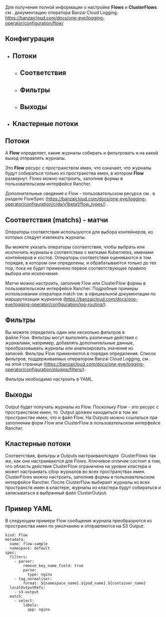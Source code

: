 Для получения полной информации о настройке **Flows** и **ClusterFlows** см . документацию оператора Banzai Cloud Logging. https://banzaicloud.com/docs/one-eye/logging-operator/configuration/flow/

## Конфигурация
+	## Потоки
    - ## Соответствия
    -	## Фильтры
    -	## Выходы
+	## Кластерные потоки

## Потоки

A **Flow** определяет, какие журналы собирать и фильтровать и на какой выход отправлять журналы.

Это **Flow** ресурс с пространством имен, что означает, что журналы будут собираться только из пространства имен, в котором **Flow** развернут.
Flows можно настроить, заполнив формы в пользовательском интерфейсе Rancher.

Дополнительные сведения о Flow - пользовательском ресурсе см . в разделе FlowSpec  (https://banzaicloud.com/docs/one-eye/logging-operator/configuration/crds/v1beta1/flow_types/) .

## Соответствия (matchs) - матчи

Операторы соответствия используются для выбора контейнеров, из которых следует извлекать журналы.

Вы можете указать операторы соответствия, чтобы выбрать или исключить журналы в соответствии с метками Kubernetes, именами контейнеров и хостов. Операторы соответствия оцениваются в том порядке, в котором они определены, и обрабатываются только до тех пор, пока не будет применено первое соответствующее правило выбора или исключения.

Матчи можно настроить, заполнив Flow или ClusterFlow формы в пользовательском интерфейсе Rancher.
Подробные примеры использования оператора match см. в официальной документации по маршрутизации журналов (https://banzaicloud.com/docs/one-eye/logging-operator/configuration/log-routing/).

## Фильтры

Вы можете определить один или несколько фильтров в файле Flow. Фильтры могут выполнять различные действия с журналами, например, добавлять дополнительные данные, преобразовывать журналы или анализировать значения из записей. Фильтры Flow применяются в порядке определения.
Список фильтров, поддерживаемых оператором Banzai Cloud Logging, см . на этой странице  (https://banzaicloud.com/docs/one-eye/logging-operator/configuration/plugins/filters/).

Фильтры необходимо настроить в YAML.

## Выходы

Output будет получать журналы из Flow. Поскольку Flow - это ресурс с пространством имен, то  Output должен находиться в том же пространстве имен, что и файл Flow.
На Outputs можно ссылаться при заполнении форм Flow или ClusterFlow в пользовательском интерфейсе Rancher.

## Кластерные потоки

Соответствия, фильтры и Outputs настраиваютсядля  ClusterFlows так же, как они настраиваются для Flows. Ключевое отличие состоит в том, что область действия ClusterFlow ограничена на уровне кластера и может настраивать сбор журналов во всех пространствах имен.
ClusterFlows можно настроить, заполнив формы в пользовательском интерфейсе Rancher.
После ClusterFlow выбирает журналы из всех пространств имен в кластере, журналы из кластера будут собираться и записываться в выбранный файл ClusterOutput.

## Пример YAML

В следующем примере Flow сообщения журнала преобразуются из пространства имен по умолчанию и отправляются на S3 Output:

```apiVersion: logging.banzaicloud.io/v1beta1
kind: Flow
metadata:
  name: flow-sample
  namespace: default
spec:
  filters:
    - parser:
        remove_key_name_field: true
        parse:
          type: nginx
    - tag_normaliser:
        format: ${namespace_name}.${pod_name}.${container_name}
  localOutputRefs:
    - s3-output
  match:
    - select:
        labels:
          app: nginx
```
